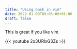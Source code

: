 ```yaml
---
title: "Using bash in vim"
date: 2022-01-03T09:05:00+01:00
draft: false
---
```


This is great if you like vim.

{{< youtube 2o3URIxG3Zs >}}

